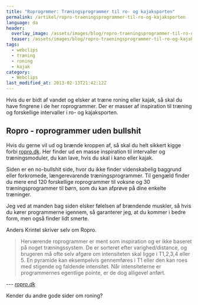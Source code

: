```yaml
---
title: "Roprogrmmer: Træningsprogrammer til ro- og kajaksporten"
permalink: /artikel/ropro-traeningsprogrammer-til-ro-og-kajaksporten
language: da
header:
  overlay_image: /assets/images/blog/ropro-traeningsprogrammer-til-ro-og-kajaksporten.jpg
  teaser: /assets/images/blog/ropro-traeningsprogrammer-til-ro-og-kajaksporten.jpg
tags:
  - webclips
  - træning
  - roning
  - kajak
category:
  - Webclips
last_modified_at: 2013-02-13T21:42:12Z
---
```


Hvis du er bidt af vandet og elsker at træne roning eller kajak, så skal du have fingrene i de her roprogrammer. Der er masser af inspiration til træning og forskellige intervaller i ro- og kajaksporten.

## Ropro - roprogrammer uden bullshit

Hvis du gerne vil ud og brænde kroppen af, så skal du helt sikkert kigge forbi [ropro.dk](http://ropro.dk). Her finder ud en masse inspiration til intervaller og træningsmoduler, du kan lave, hvis du skal i kano eller kajak. 

Siden er en no-bullshit side, hvor du ikke finder videnskabelig baggrund eller forkromede, længerevarende træningsprogrammer. Til gengæld finder du mere end 120 forskellige roprogrammer til voksne og 30 træningsprogrammer til børn, som du kan afprøve på dine enkelte træninger.

Jeg ved at manden bag siden elsker følelsen af brændende muskler, så hvis du kører programmerne igennem, så garanterer jeg, at du kommer i bedre form, men også finder lidt smerte.

Anders Krintel skriver selv om Ropro.

> Herværende roprogrammer er ment som inspiration og er ikke baseret på noget træningssystem. De er sorteret efter varighed/distance, og brugeren må ofte selv afgøre om intensiteten skal ligge i T1,2,3,4 eller 5. En pyramide kan eksempelvis gennemføres i T1 eller den kan roes med stigende og faldende intensitet. Når intensiteterne er programmernes egentlige pointe, er de dog alligevel anført.

--- <cite>[ropro.dk](http://www.ropro.dk)</cite>

Kender du andre gode sider om roning?
